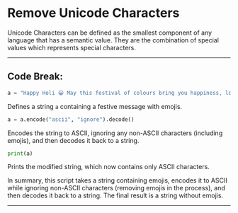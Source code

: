 # Remove Unicode Characters

Unicode Characters can be defined as the smallest component of any language that has a semantic value. They are the combination of special values which represents special characters.

-----

## Code Break:

```python
a = "Happy Holi 😀 May this festival of colours bring you happiness, love and joy.🥰 Stay safe everyone 😊"
```

Defines a string `a` containing a festive message with emojis.

```python
a = a.encode("ascii", "ignore").decode()
```

Encodes the string to ASCII, ignoring any non-ASCII characters (including emojis), and then decodes it back to a string.

```python
print(a)
```

Prints the modified string, which now contains only ASCII characters.

In summary, this script takes a string containing emojis, encodes it to ASCII while ignoring non-ASCII characters (removing emojis in the process), and then decodes it back to a string. The final result is a string without emojis.

-----